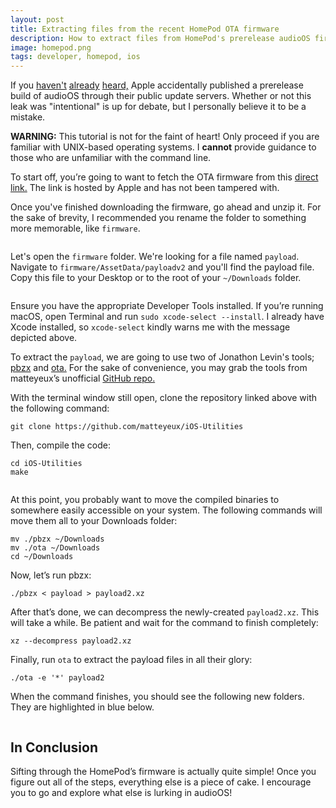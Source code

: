 ```yaml
---
layout: post
title: Extracting files from the recent HomePod OTA firmware
description: How to extract files from HomePod's prerelease audioOS firmware.
image: homepod.png
tags: developer, homepod, ios
---
```


If you [haven't](https://twitter.com/iOSReleases/status/890727145487691777) [already](https://9to5mac.com/2017/07/28/homepod-firmware-details/) [heard,](https://www.macrumors.com/2017/07/29/homepod-firmware-details-apple-smart-speaker/) Apple accidentally published a prerelease build of audioOS through their public update servers. Whether or not this leak was "intentional" is up for debate, but I personally believe it to be a mistake.

<null></null>

<div class="message">
<strong>WARNING:</strong> This tutorial is not for the faint of heart! Only proceed if you are familiar with UNIX-based operating systems. I <strong>cannot</strong> provide guidance to those who are unfamiliar with the command line.
</div>

To start off, you’re going to want to fetch the OTA firmware from this [direct link.](https://secure-appldnld.apple.com/ios11.0seeds/091-23521-20170827-D4B9565E-731F-11E7-89EE-CBC601BA0AE3/com_apple_MobileAsset_SoftwareUpdate/6841e048050f1f38ecc68977bbdc76d746da6559.zip) The link is hosted by Apple and has not been tampered with.

Once you've finished downloading the firmware, go ahead and unzip it. For the sake of brevity, I recommended you rename the folder to something more memorable, like `firmware`.

<img data-src="https://user-images.githubusercontent.com/9056756/28853854-52517698-7701-11e7-9e5e-294dcacc3f9c.png" class="lazyload">

Let's open the `firmware` folder. We're looking for a file named `payload`. Navigate to `firmware/AssetData/payloadv2` and you'll find the payload file. Copy this file to your Desktop or to the root of your `~/Downloads` folder.

<img data-src="https://user-images.githubusercontent.com/9056756/28853863-5d6b11ec-7701-11e7-9795-974385bd40a3.png" class="lazyload">

Ensure you have the appropriate Developer Tools installed. If you’re running macOS, open Terminal and run `sudo xcode-select --install`. I already have Xcode installed, so `xcode-select` kindly warns me with the message depicted above.

To extract the `payload`, we are going to use two of Jonathon Levin's tools; [pbzx](http://www.newosxbook.com/src.jl?tree=listings&file=pbzx.c) and [ota.](http://www.newosxbook.com/src.jl?tree=listings&file=ota.c)  For the sake of convenience, you may grab the tools from matteyeux’s unofficial [GitHub repo.](https://github.com/matteyeux/iOS-Utilities)

With the terminal window still open, clone the repository linked above with the following command:

```
git clone https://github.com/matteyeux/iOS-Utilities
```

Then, compile the code:

```
cd iOS-Utilities
make
```

<img data-src="https://user-images.githubusercontent.com/9056756/28853826-258f6840-7701-11e7-816e-eb7ff01e83bb.png" class="lazyload">

At this point, you probably want to move the compiled binaries to somewhere easily accessible on your system. The following commands will move them all to your Downloads folder:

```
mv ./pbzx ~/Downloads
mv ./ota ~/Downloads
cd ~/Downloads
```

Now, let’s run pbzx:

```
./pbzx < payload > payload2.xz
```

After that’s done, we can decompress the newly-created `payload2.xz`. This will take a while. Be patient and wait for the command to finish completely:

```
xz --decompress payload2.xz
```

Finally, run `ota` to extract the payload files in all their glory:

```
./ota -e '*' payload2
```

When the command finishes, you should see the following new folders. They are highlighted in blue below.

<img data-src="https://user-images.githubusercontent.com/9056756/28853846-3fef0d9e-7701-11e7-8f1a-7b5475e032ec.png" class="lazyload">

## In Conclusion

Sifting through the HomePod’s firmware is actually quite simple! Once you figure out all of the steps, everything else is a piece of cake. I encourage you to go and explore what else is lurking in audioOS!
